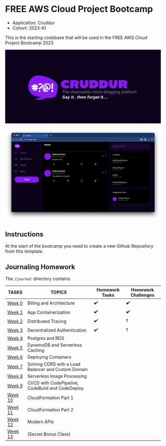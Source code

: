 # FREE AWS Cloud Project Bootcamp

- Application: Cruddur
- Cohort: 2023-A1

This is the starting codebase that will be used in the FREE AWS Cloud Project Bootcamp 2023

![Cruddur Graphic](_docs/assets/cruddur-banner.jpg)

![Cruddur Screenshot](_docs/assets/cruddur-screenshot.png)

## Instructions

At the start of the bootcamp you need to create a new Github Repository from this template.

## Journaling Homework

The `/journal` directory contains

| TASKS                        | TOPICS                                              | Homework Tasks     | Homework Challenges      |
| ---------------------------- | --------------------------------------------------- | ------------------ | ------------------------ |
| [Week 0](journal/week0.md)   | Billing and Architecture                            | :heavy_check_mark: | :heavy_check_mark:       |
| [Week 1](journal/week1.md)   | App Containerization                                | :heavy_check_mark: | :heavy_check_mark:       |
| [Week 2](journal/week2.md)   | Distributed Tracing                                 | :heavy_check_mark: | :heavy_exclamation_mark: |
| [Week 3](journal/week3.md)   | Decentralized Authentication                        | :heavy_check_mark: | :heavy_exclamation_mark: |
| [Week 4](journal/week4.md)   | Postgres and RDS                                    |                    |
| [Week 5](journal/week5.md)   | DynamoDB and Serverless Caching                     |                    |
| [Week 6](journal/week6.md)   | Deploying Containers                                |                    |
| [Week 7](journal/week7.md)   | Solving CORS with a Load Balancer and Custom Domain |                    |
| [Week 8](journal/week8.md)   | Serverless Image Processing                         |                    |
| [Week 9](journal/week9.md)   | CI/CD with CodePipeline, CodeBuild and CodeDeploy   |                    |
| [Week 10](journal/week10.md) | CloudFormation Part 1                               |                    |
| [Week 11](journal/week11.md) | CloudFormation Part 2                               |                    |
| [Week 12](journal/week12.md) | Modern APIs                                         |                    |
| [Week 13](journal/week13.md) | (Secret Bonus Class)                                |                    |
